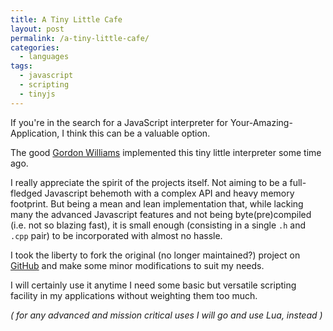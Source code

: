 ```yaml
---
title: A Tiny Little Cafe
layout: post
permalink: /a-tiny-little-cafe/
categories:
  - languages
tags:
  - javascript
  - scripting
  - tinyjs
---
```

If you're in the search for a JavaScript interpreter for Your-Amazing-Application, I think this can be a valuable option.

The good [Gordon Williams][1] implemented this tiny little interpreter some time ago.

I really appreciate the spirit of the projects itself. Not aiming to be a full-fledged Javascript behemoth with a complex API and heavy memory footprint. But being a mean and lean implementation that, while lacking many the advanced Javascript features and not being byte(pre)compiled (i.e. not so blazing fast), it is small enough (consisting in a single `.h` and `.cpp` pair) to be incorporated with almost no hassle.

I took the liberty to fork the original (no longer maintained?) project on [GitHub][2] and make some minor modifications to suit my needs.

I will certainly use it anytime I need some basic but versatile scripting facility in my applications without weighting them too much.

*( for any advanced and mission critical uses I will go and use Lua, instead )*

 [1]: http://www.pur3.co.uk/
 [2]: http://github.com/mlizza/tiny-js